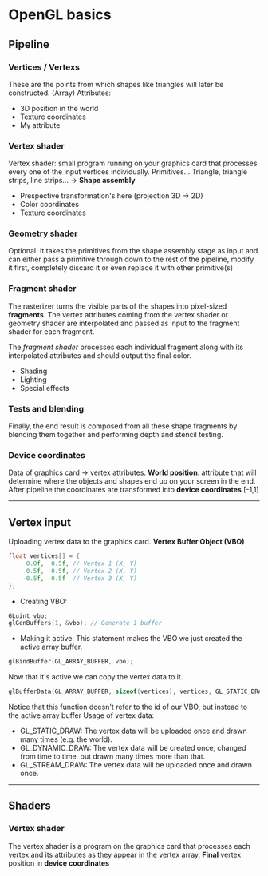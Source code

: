 # OpenGL basics

## Pipeline

### Vertices / Vertexs
These are the points from which shapes like triangles will later be constructed. (Array) Attributes:
  - 3D position in the world 
  - Texture coordinates
  - My attribute
 
### Vertex shader
Vertex shader: small program running on your graphics card that processes every one of the input vertices individually.
Primitives... Triangle, triangle strips, line strips... -> **Shape assembly**
  - Prespective transformation's here (projection 3D -> 2D)
  - Color coordinates
  - Texture coordinates
  
### Geometry shader
Optional. It takes the primitives from the shape assembly stage as input and can either pass a primitive through down to the rest of the pipeline, modify it first, completely discard it or even replace it with other primitive(s)

### Fragment shader
The rasterizer turns the visible parts of the shapes into pixel-sized **fragments**. The vertex attributes coming from the vertex shader or geometry shader are interpolated and passed as input to the fragment shader for each fragment.

The _fragment shader_ processes each individual fragment along with its interpolated attributes and should output the final color.
  - Shading
  - Lighting
  - Special effects
  
### Tests and blending
Finally, the end result is composed from all these shape fragments by blending them together and performing depth and stencil testing.

### Device coordinates
Data of graphics card -> vertex attributes. **World position**: attribute that will determine where the objects and shapes end up on your screen in the end. After pipeline the coordinates are transformed into **device coordinates** [-1,1]

--- 

## Vertex input
Uploading vertex data to the graphics card. **Vertex Buffer Object (VBO)**
```c++
float vertices[] = {
     0.0f,  0.5f, // Vertex 1 (X, Y)
     0.5f, -0.5f, // Vertex 2 (X, Y)
    -0.5f, -0.5f  // Vertex 3 (X, Y)
};
```
- Creating VBO:
```c++
GLuint vbo;
glGenBuffers(1, &vbo); // Generate 1 buffer
```
- Making it active: This statement makes the VBO we just created the active array buffer. 
```c++
glBindBuffer(GL_ARRAY_BUFFER, vbo);
```
 Now that it's active we can copy the vertex data to it.
 ```c++
 glBufferData(GL_ARRAY_BUFFER, sizeof(vertices), vertices, GL_STATIC_DRAW);
```
Notice that this function doesn't refer to the id of our VBO, but instead to the active array buffer
Usage of vertex data:
- GL_STATIC_DRAW: The vertex data will be uploaded once and drawn many times (e.g. the world).
- GL_DYNAMIC_DRAW: The vertex data will be created once, changed from time to time, but drawn many times more than that.
- GL_STREAM_DRAW: The vertex data will be uploaded once and drawn once.
---
## Shaders

### Vertex shader
The vertex shader is a program on the graphics card that processes each vertex and its attributes as they appear in the vertex array. **Final** vertex position in **device coordinates**
